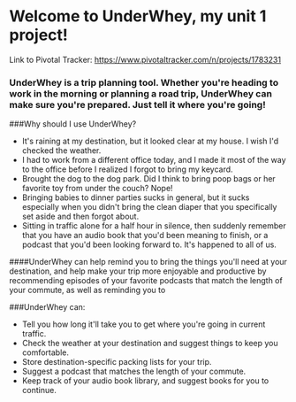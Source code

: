 # Welcome to UnderWhey, my unit 1 project!

Link to Pivotal Tracker: https://www.pivotaltracker.com/n/projects/1783231

### UnderWhey is a trip planning tool. Whether you're heading to work in the morning or planning a road trip, UnderWhey can make sure you're prepared. Just tell it where you're going!

###Why should I use UnderWhey?

* It's raining at my destination, but it looked clear at my house. I wish I'd checked the weather.
* I had to work from a different office today, and I made it most of the way to the office before I realized I forgot to bring my keycard.
* Brought the dog to the dog park. Did I think to bring poop bags or her favorite toy from under the couch? Nope!
* Bringing babies to dinner parties sucks in general, but it sucks especially when you didn't bring the clean diaper that you specifically set aside and then forgot about.
* Sitting in traffic alone for a half hour in silence, then suddenly remember that you have an audio book that you'd been meaning to finish, or a podcast that you'd been looking forward to. It's happened to all of us.

####UnderWhey can help remind you to bring the things you'll need at your destination, and help make your trip more enjoyable and productive by recommending episodes of your favorite podcasts that match the length of your commute, as well as reminding you to

###UnderWhey can:
* Tell you how long it'll take you to get where you're going in current traffic.
* Check the weather at your destination and suggest things to keep you comfortable.
* Store destination-specific packing lists for your trip.
* Suggest a podcast that matches the length of your commute.
* Keep track of your audio book library, and suggest books for you to continue.

